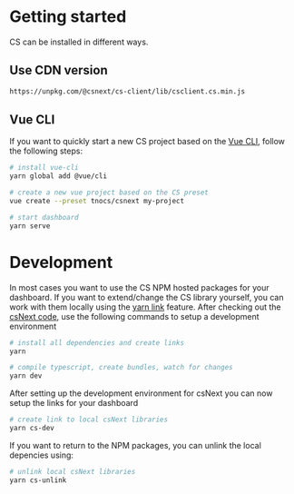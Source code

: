# Getting started

CS can be installed in different ways. 

## Use CDN version

``` bash
https://unpkg.com/@csnext/cs-client/lib/csclient.cs.min.js
```

## Vue CLI

If you want to quickly start a new CS project based on the [Vue CLI](https://cli.vuejs.org/), follow the following steps:

``` bash
# install vue-cli
yarn global add @vue/cli

# create a new vue project based on the CS preset
vue create --preset tnocs/csnext my-project

# start dashboard
yarn serve
```

# Development

In most cases you want to use the CS NPM hosted packages for your dashboard. If you want to extend/change the CS library yourself, you can work with them locally using the [yarn link](https://yarnpkg.com/lang/en/docs/cli/link/) feature. After checking out the [csNext code](https://github.com/TNOCS/csnext), use the following commands to setup a development environment

``` bash
# install all dependencies and create links 
yarn

# compile typescript, create bundles, watch for changes
yarn dev
```

After setting up the development environment for csNext you can now setup the links for your dashboard

``` bash
# create link to local csNext libraries
yarn cs-dev
```

If you want to return to the NPM packages, you can unlink the local depencies using:

``` bash
# unlink local csNext libraries
yarn cs-unlink
```



